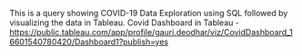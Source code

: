This is a query showing COVID-19 Data Exploration using SQL followed by visualizing the data in Tableau.
Covid Dashboard in Tableau -
https://public.tableau.com/app/profile/gauri.deodhar/viz/CovidDashboard_16601540780420/Dashboard1?publish=yes
